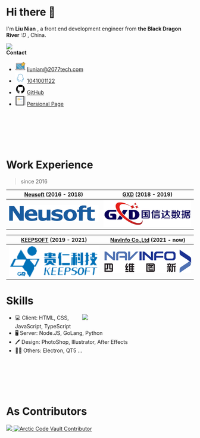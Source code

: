 # Hi there 👋

I'm **Liu Nian** , a front end development engineer from **the Black Dragon River** *:D* , China.

<img width="600px" align="right" src="https://github-readme-stats.vercel.app/api?username=asdjgfr&include_all_commits=true" />

**Contact**
- ![E-mail](https://raw.githubusercontent.com/asdjgfr/asdjgfr/master/email.svg) [liunian@2077tech.com](mailto:liunian@2077tech.com)
- ![QQ](https://raw.githubusercontent.com/asdjgfr/asdjgfr/master/qq.svg) [1041001122](tencent://message/?uin=1041001122&Menu=yes)
- ![GitHub](https://raw.githubusercontent.com/asdjgfr/asdjgfr/master/github.svg) [GitHub](https://github.com/asdjgfr)
- ![E-mail](https://raw.githubusercontent.com/asdjgfr/asdjgfr/master/blog.svg) [Persional Page](https://www.2077tech.com)
<br/>
<br/>
<br/>
<br/>
<br/>


#  Work Experience

> since 2016


[Neusoft](https://www.neusoft.com/) (2016 - 2018)            |  [GXD](http://cindata.cn/) (2018 - 2019)
:-------------------------:|:-------------------------:
<img width="400px" src="https://raw.githubusercontent.com/asdjgfr/asdjgfr/master/neusoft.png" title="Neusoft"/>  |  <img width="400px" src="https://raw.githubusercontent.com/asdjgfr/asdjgfr/master/gxd.png" title="GXD"/>

[KEEPSOFT](http://www.keepsoft.net/) (2019 - 2021)      |  [NavInfo Co.,Ltd](https://www.navinfo.com/) (2021 - now)
:-------------------------:|:-------------------------:
<img width="400px" src="https://raw.githubusercontent.com/asdjgfr/asdjgfr/master/keepsoft.png" title="KEEPSOFT"/> |  <img width="400px" src="https://raw.githubusercontent.com/asdjgfr/asdjgfr/master/navinfo.png" title="NavInfo Co.,Ltd"/>




#  Skills

<img width="300px" align="right" src="https://github-readme-stats.anuraghazra1.vercel.app/api/top-langs/?username=asdjgfr" />

- 💻 Client: HTML, CSS,  JavaScript, TypeScript
- 🖥️ Server: Node.JS, GoLang, Python
- 🖊️ Design: PhotoShop, Illustrator, After Effects
- 🏳️‍🌈 Others: Electron, QT5 ...

<br/>
<br/>
<br/>
<br/>
<br/>

# As Contributors

<a href="https://www.antdv.com/">
    <img width="128" src="https://qn.antdv.com/logo.png">
</a>
<a href="https://archiveprogram.github.com/">
    <img alt="Arctic Code Vault Contributor" width="128" src="https://github.githubassets.com/images/modules/profile/badge--acv-64.png">
</a>
